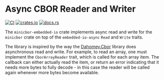 # Async CBOR Reader and Writer

[![CI](https://github.com/rmja/minicbor-embedded-io/actions/workflows/ci.yaml/badge.svg)](https://github.com/rmja/minicbor-embedded-io/actions/workflows/ci.yaml)
[![crates.io](https://img.shields.io/crates/v/minicbor-embedded-io.svg)](https://crates.io/crates/minicbor-embedded-io)
[![docs.rs](https://docs.rs/minicbor-embedded-io/badge.svg)](https://docs.rs/minicbor-embedded-io)

The `minicbor-embedded-io` crate implements async read and write for the `minicbor` crate on top of the `embedded-io-async` `Read` and `Write` traits.

The library is inspired by the way the [Dahomey.Cbor](https://github.com/dahomey-technologies/Dahomey.Cbor) library does asynchronous read and write.
For example, to read an array, one must implement the `CborArrayReader` trait, which is called for each array item.
The callback can either actually read the item, or return an error indicating that it needs more bytes to fully decode - in this case the reader will be called again whenever more bytes become available.
